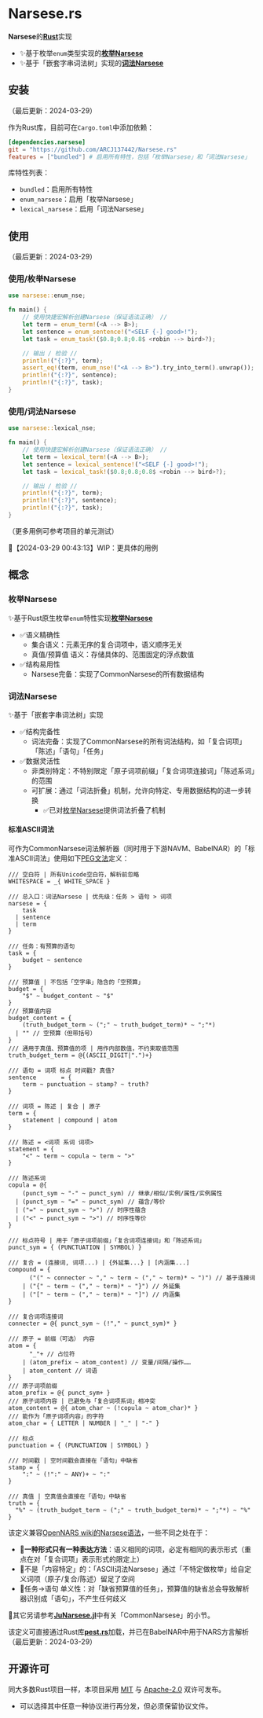 # Narsese.rs

**Narsese**的[**Rust**](https://www.rust-lang.org)实现

- ✨基于枚举`enum`类型实现的[**枚举Narsese**](#枚举narsese)
- ✨基于「嵌套字串词法树」实现的[**词法Narsese**](#词法narsese)

## 安装

（最后更新：2024-03-29）

作为Rust库，目前可在`Cargo.toml`中添加依赖：

```toml
[dependencies.narsese]
git = "https://github.com/ARCJ137442/Narsese.rs"
features = ["bundled"] # 启用所有特性，包括「枚举Narsese」和「词法Narsese」
```

库特性列表：

- `bundled`：启用所有特性
- `enum_narsese`：启用「枚举Narsese」
- `lexical_narsese`：启用「词法Narsese」

## 使用

（最后更新：2024-03-29）

### 使用/枚举Narsese

```rust
use narsese::enum_nse;

fn main() {
    // 使用快捷宏解析创建Narsese（保证语法正确） //
    let term = enum_term!(<A --> B>);
    let sentence = enum_sentence!("<SELF {-] good>!");
    let task = enum_task!($0.8;0.8;0.8$ <robin --> bird>?);

    // 输出 / 检验 //
    println!("{:?}", term);
    assert_eq!(term, enum_nse!("<A --> B>").try_into_term().unwrap()); // 字符串形式的解析结果与之相等，并使用`try_into_term`进行向下转换
    println!("{:?}", sentence);
    println!("{:?}", task);
}
```

### 使用/词法Narsese

```rust
use narsese::lexical_nse;

fn main() {
    // 使用快捷宏解析创建Narsese（保证语法正确） //
    let term = lexical_term!(<A --> B>);
    let sentence = lexical_sentence!("<SELF {-] good>!");
    let task = lexical_task!($0.8;0.8;0.8$ <robin --> bird>?);

    // 输出 / 检验 //
    println!("{:?}", term);
    println!("{:?}", sentence);
    println!("{:?}", task);
}
```

（更多用例可参考项目的单元测试）

🚧【2024-03-29 00:43:13】WIP：更具体的用例

## 概念

### 枚举Narsese

✨基于Rust原生枚举`enum`特性实现[**枚举Narsese**](#枚举narsese)

- ✅语义精确性
  - 集合语义：元素无序的复合词项中，语义顺序无关
  - 真值/预算值 语义：存储具体的、范围固定的浮点数值
- ✅结构易用性
  - Narsese完备：实现了CommonNarsese的所有数据结构

### 词法Narsese

✨基于「嵌套字串词法树」实现

- ✅结构完备性
  - 词法完备：实现了CommonNarsese的所有词法结构，如「复合词项」「陈述」「语句」「任务」
- ✅数据灵活性
  - 非类别特定：不特别限定「原子词项前缀」「复合词项连接词」「陈述系词」的范围
  - 可扩展：通过「词法折叠」机制，允许向特定、专用数据结构的进一步转换
    - ✅已对[枚举Narsese](#枚举narsese)提供词法折叠了机制

#### 标准ASCII词法

可作为CommonNarsese词法解析器（同时用于下游NAVM、BabelNAR）的「标准ASCII词法」使用如下[PEG文法](https://zh.wikipedia.org/wiki/%E8%A7%A3%E6%9E%90%E8%A1%A8%E8%BE%BE%E6%96%87%E6%B3%95)定义：

```pest
/// 空白符 | 所有Unicode空白符，解析前忽略
WHITESPACE = _{ WHITE_SPACE }

/// 总入口：词法Narsese | 优先级：任务 > 语句 > 词项
narsese = {
    task
  | sentence
  | term
}

/// 任务：有预算的语句
task = {
    budget ~ sentence
}

/// 预算值 | 不包括「空字串」隐含的「空预算」
budget = {
    "$" ~ budget_content ~ "$"
}
/// 预算值内容
budget_content = {
    (truth_budget_term ~ (";" ~ truth_budget_term)* ~ ";"*)
  | "" // 空预算（但带括号）
}
/// 通用于真值、预算值的项 | 用作内部数值，不约束取值范围
truth_budget_term = @{(ASCII_DIGIT|".")+}

/// 语句 = 词项 标点 时间戳? 真值?
sentence       = {
    term ~ punctuation ~ stamp? ~ truth?
}

/// 词项 = 陈述 | 复合 | 原子
term = {
    statement | compound | atom
}

/// 陈述 = <词项 系词 词项>
statement = {
    "<" ~ term ~ copula ~ term ~ ">"
}

/// 陈述系词
copula = @{
    (punct_sym ~ "-" ~ punct_sym) // 继承/相似/实例/属性/实例属性
  | (punct_sym ~ "=" ~ punct_sym) // 蕴含/等价
  | ("=" ~ punct_sym ~ ">") // 时序性蕴含
  | ("<" ~ punct_sym ~ ">") // 时序性等价
}

/// 标点符号 | 用于「原子词项前缀」「复合词项连接词」和「陈述系词」
punct_sym = { (PUNCTUATION | SYMBOL) }

/// 复合 = (连接词, 词项...) | {外延集...} | [内涵集...]
compound = {
      ("(" ~ connecter ~ "," ~ term ~ ("," ~ term)* ~ ")") // 基于连接词
    | ("{" ~ term ~ ("," ~ term)* ~ "}") // 外延集
    | ("[" ~ term ~ ("," ~ term)* ~ "]") // 内涵集
}

/// 复合词项连接词
connecter = @{ punct_sym ~ (!"," ~ punct_sym)* }

/// 原子 = 前缀（可选） 内容
atom = {
      "_"+ // 占位符
    | (atom_prefix ~ atom_content) // 变量/间隔/操作……
    | atom_content // 词语
}
/// 原子词项前缀
atom_prefix = @{ punct_sym+ }
/// 原子词项内容 | 已避免与「复合词项系词」相冲突
atom_content = @{ atom_char ~ (!copula ~ atom_char)* }
/// 能作为「原子词项内容」的字符
atom_char = { LETTER | NUMBER | "_" | "-" }

/// 标点
punctuation = { (PUNCTUATION | SYMBOL) }

/// 时间戳 | 空时间戳会直接在「语句」中缺省
stamp = {
    ":" ~ (!":" ~ ANY)+ ~ ":"
}

/// 真值 | 空真值会直接在「语句」中缺省
truth = {
  "%" ~ (truth_budget_term ~ (";" ~ truth_budget_term)* ~ ";"*) ~ "%"
}
```

该定义兼容[OpenNARS wiki的Narsese语法](https://github.com/opennars/opennars/wiki/Narsese-Grammar-(Input-Output-Format))，一些不同之处在于：

- 📌**一种形式只有一种表达方法**：语义相同的词项，必定有相同的表示形式（重点在对「复合词项」表示形式的限定上）
- 📌不是「内容特定」的：「ASCII词法Narsese」通过「不特定做枚举」给自定义词项（原子/复合/陈述）留足了空间
- 📌任务→语句 单义性：对「缺省预算值的任务」，预算值的缺省总会导致解析器识别成「语句」，不产生任何歧义

🔗其它另请参考[**JuNarsese.jl**](https://github.com/ARCJ137442/JuNarsese.jl#commonnarsese)中有关「CommonNarsese」的小节。

该定义可直接通过Rust库[**pest.rs**](https://pest.rs/)加载，并已在BabelNAR中用于NARS方言解析
（最后更新：2024-03-29）

## 开源许可

同大多数Rust项目一样，本项目采用 [MIT](https://choosealicense.com/licenses/mit/) 与 [Apache-2.0](https://choosealicense.com/licenses/apache-2.0/) 双许可发布。

- 可以选择其中任意一种协议进行再分发，但必须保留协议文件。
